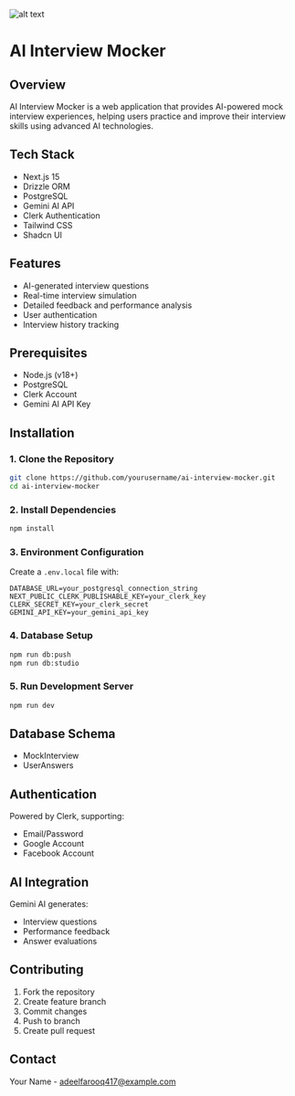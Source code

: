 ![alt text](https://sjc.microlink.io/BXLDiX45uLNKleIrU5SF_JYCxUxX9bK9QTEKAvwNhY6sQxgBCvLUwdLyaqI2B2Ba12dc--HasxWgw4pnXgoG_g.jpeg)
# AI Interview Mocker

## Overview
AI Interview Mocker is a web application that provides AI-powered mock interview experiences, helping users practice and improve their interview skills using advanced AI technologies.

## Tech Stack
- Next.js 15
- Drizzle ORM
- PostgreSQL
- Gemini AI API
- Clerk Authentication
- Tailwind CSS
- Shadcn UI

## Features
- AI-generated interview questions
- Real-time interview simulation
- Detailed feedback and performance analysis
- User authentication
- Interview history tracking

## Prerequisites
- Node.js (v18+)
- PostgreSQL
- Clerk Account
- Gemini AI API Key

## Installation

### 1. Clone the Repository
```bash
git clone https://github.com/yourusername/ai-interview-mocker.git
cd ai-interview-mocker
```

### 2. Install Dependencies
```bash
npm install
```

### 3. Environment Configuration
Create a `.env.local` file with:
```
DATABASE_URL=your_postgresql_connection_string
NEXT_PUBLIC_CLERK_PUBLISHABLE_KEY=your_clerk_key
CLERK_SECRET_KEY=your_clerk_secret
GEMINI_API_KEY=your_gemini_api_key
```

### 4. Database Setup
```bash
npm run db:push
npm run db:studio
```

### 5. Run Development Server
```bash
npm run dev
```

## Database Schema
- MockInterview
- UserAnswers

## Authentication
Powered by Clerk, supporting:
- Email/Password
- Google Account
- Facebook Account

## AI Integration
Gemini AI generates:
- Interview questions
- Performance feedback
- Answer evaluations

## Contributing
1. Fork the repository
2. Create feature branch
3. Commit changes
4. Push to branch
5. Create pull request

## Contact
Your Name - adeelfarooq417@example.com
